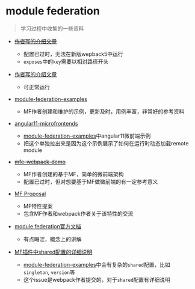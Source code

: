 # module federation
> 学习过程中收集的一些资料

- ~~[作者写的介绍文章](https://indepth.dev/webpack-5-module-federation-a-game-changer-in-javascript-architecture)~~
  - 配置已过时，无法在新版wepback5中运行
  - `exposes`中的`key`需要以相对路径开头

- [作者写的介绍文章](https://medium.com/swlh/webpack-5-module-federation-a-game-changer-to-javascript-architecture-bcdd30e02669)
  - 可正常运行

- [module-federation-examples]
  - MF作者创建和维护的示例，更新及时，用例丰富，非常好的参考资料

- [angular11-microfrontends](https://github.com/module-federation/module-federation-examples/blob/master/angular11-microfrontends/projects/mdmf-shell/src/app/utils/federation-utils.ts)
  - [module-federation-examples]中angular11微前端示例
  - 把这个单独拉出来是因为这个示例展示了如何在运行时动态加载remote module

- ~~[mfe-webpack-demo](https://github.com/ScriptedAlchemy/mfe-webpack-demo/tree/master/packages)~~
  - MF作者创建的基于MF，简单的微前端架构
  - 配置已过时，但对想要基于MF做微前端的有一定参考意义


- [MF Proposal](https://github.com/webpack/webpack/issues/10352)
  - MF特性提案
  - 包含MF作者和webpack作者关于该特性的交流

- [module federation官方文档](https://webpack.js.org/concepts/module-federation/)
  - 有点晦涩，概念上的讲解

- [MF插件中shared配置的详细说明](https://github.com/webpack/webpack.js.org/issues/3757)
  - [module-federation-examples]中会有复杂的`shared`配置，比如`singleton`, `version`等
  - 这个issue是webpack作者提交的，对于`shared`配置有详细说明


[module-federation-examples]: https://github.com/module-federation/module-federation-examples